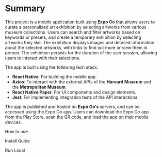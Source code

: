 # **Summary**

This project is a mobile application built using **Expo Go** that allows users to curate a personalized art exhibition by selecting artworks from various museum collections. Users can search and filter artworks based on keywords or presets, and create a temporary exhibition by selecting artworks they like. The exhibition displays images and detailed information about the selected artworks, with links to find out more or view them in person. The exhibition persists for the duration of the user session, allowing users to interact with their selections.

The app is built using the following tech stack:

- **React Native**: For building the mobile app.
- **Axios**: To interact with the external APIs of the **Harvard Museum** and the **Metropolitan Museum**.
- **React Native Paper**: For UI components and design elements.
- **Jest**: For implementing integration tests of the API interactions.

The app is published and hosted on **Expo Go's** servers, and can be accessed using the Expo Go app. Users can download the Expo Go app from the Play Store, scan the QR code, and load the app on their mobile devices.

How to use

Install Guide

Run Local
